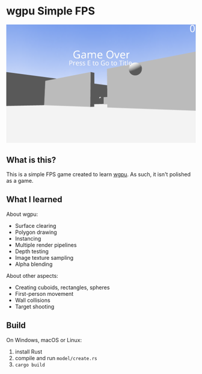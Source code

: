 # wgpu Simple FPS

![](./screenshot.png)

## What is this?

This is a simple FPS game created to learn [wgpu](https://github.com/gfx-rs/wgpu).
As such, it isn't polished as a game.

## What I learned

About wgpu:

- Surface clearing
- Polygon drawing
- Instancing
- Multiple render pipelines
- Depth testing
- Image texture sampling
- Alpha blending

About other aspects:

- Creating cuboids, rectangles, spheres
- First-person movement
- Wall collisions
- Target shooting

## Build

On Windows, macOS or Linux:

1. install Rust
2. compile and run `model/create.rs`
3. `cargo build`
